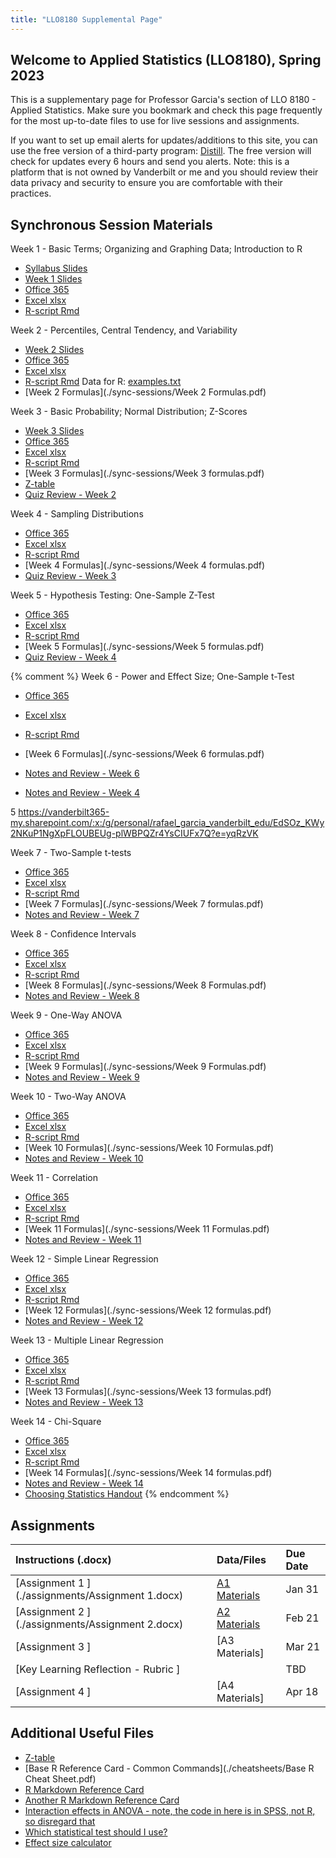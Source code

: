 ```yaml
---
title: "LLO8180 Supplemental Page"
---
```


## Welcome to Applied Statistics (LLO8180), Spring 2023

This is a supplementary page for Professor Garcia's section of LLO 8180 - Applied Statistics. Make sure you bookmark and check this page frequently for the most up-to-date files to use for live sessions and assignments. 

If you want to set up email alerts for updates/additions to this site, you can use the free version of a third-party program: [Distill](https://distill.io/). The free version will check for updates every 6 hours and send you alerts. Note: this is a platform that is not owned by Vanderbilt or me and you should review their data privacy and security to ensure you are comfortable with their practices.

## Synchronous Session Materials

Week 1 - Basic Terms; Organizing and Graphing Data; Introduction to R
 * [Syllabus Slides](./sync-sessions/W1SyncSpring2023.pdf)
 * [Week 1 Slides](./sync-sessions/W1SyncSpring2023_2.pdf)
 * [Office 365](https://vanderbilt365-my.sharepoint.com/:x:/g/personal/rafael_garcia_vanderbilt_edu/ER-jfMhQSQtAmk22Bph7BUcB8rLmYSk7onnszLFwC1YCJQ)
 * [Excel xlsx](./sync-sessions/Week1Excel.xlsx)
 * [R-script Rmd](./sync-sessions/Week1R.Rmd)

Week 2 - Percentiles, Central Tendency, and Variability
 * [Week 2 Slides](./sync-sessions/supplemental/W2.pdf)
 * [Office 365](https://vanderbilt365-my.sharepoint.com/:x:/g/personal/rafael_garcia_vanderbilt_edu/EZf1herkwJlOte2L7N0KtHkBHux0M86DGcqzZP54KliHdQ?e=YirL6e)
 * [Excel xlsx](./sync-sessions/Week2Excel.xlsx)
 * [R-script Rmd](./sync-sessions/Week2R.Rmd) Data for R: [examples.txt](./sync-sessions/examples.txt)
 * [Week 2 Formulas](./sync-sessions/Week 2 Formulas.pdf)

Week 3 - Basic Probability; Normal Distribution; Z-Scores
 * [Week 3 Slides](./sync-sessions/supplemental/W3.pdf)
 * [Office 365](https://vanderbilt365-my.sharepoint.com/:x:/g/personal/rafael_garcia_vanderbilt_edu/EbKjZK0bYM5PvLIQY9MHYOQBniRFTCnvjZugidPejrpRyw?e=Ul4FOF)
 * [Excel xlsx](./sync-sessions/Week3Excel.xlsx)
 * [R-script Rmd](./sync-sessions/Week3R.Rmd)
 * [Week 3 Formulas](./sync-sessions/Week 3 formulas.pdf)
 * [Z-table](./sync-sessions/z-table.pdf)
 * [Quiz Review - Week 2](https://vanderbilt365-my.sharepoint.com/:x:/g/personal/rafael_garcia_vanderbilt_edu/EW3RldtpTIJPtBbSQz3wS3oB96oTb1GrlZrdaMKFXhdcOw?e=jgEAzQ)
 
 Week 4 - Sampling Distributions
 * [Office 365](https://vanderbilt365-my.sharepoint.com/:x:/g/personal/rafael_garcia_vanderbilt_edu/EXRT18xQ4e9Bv1JffcRsKewByN27hmwGQg2Sv-8WKN9odA?e=djYrGW)
 * [Excel xlsx](./sync-sessions/Week4Excel.xlsx)
 * [R-script Rmd](./sync-sessions/Week4R.Rmd)
 * [Week 4 Formulas](./sync-sessions/Week 4 formulas.pdf)
 * [Quiz Review - Week 3](https://vanderbilt365-my.sharepoint.com/:x:/g/personal/rafael_garcia_vanderbilt_edu/EVZkaTFZjNJMtaFTFr0Jnx8Bj6VT6A1Owl569R1BSqLeFg?e=YrmTdT)
	
Week 5 - Hypothesis Testing: One-Sample Z-Test
 * [Office 365](https://vanderbilt365-my.sharepoint.com/:x:/g/personal/rafael_garcia_vanderbilt_edu/Ee-f4cWJNw1Bk6WNbyrYqG4Blyjo-xjTVFyMUIq8jVhsMw?e=OfBfZg)
 * [Excel xlsx](./sync-sessions/Week5Excel.xlsx)
 * [R-script Rmd](./sync-sessions/Week5R.xlsx)
 * [Week 5 Formulas](./sync-sessions/Week 5 formulas.pdf)
 * [Quiz Review - Week 4]()
	
{% comment %}
Week 6 - Power and Effect Size; One-Sample t-Test
 * [Office 365](https://vanderbilt365-my.sharepoint.com/:x:/g/personal/rafael_garcia_vanderbilt_edu/EQ8cKcLkuN1GvcjNRBA9tNMBq5VKPW_xVcjXYNJ5_qpOaA?e=1fPanA)
 * [Excel xlsx](./sync-sessions/Week6Excel.xlsx)
 * [R-script Rmd](./sync-sessions/Week6R.Rmd)
 * [Week 6 Formulas](./sync-sessions/Week 6 formulas.pdf)
 * [Notes and Review - Week 6](https://vanderbilt365-my.sharepoint.com/:x:/g/personal/rafael_garcia_vanderbilt_edu/ERO9Z3ITge1Hs-SAmQ_NxmUBGghhHTsBO1gzHFwACXaV2Q?e=TH7N1u)
 
 
 * [Notes and Review - Week 4](https://vanderbilt365-my.sharepoint.com/:x:/g/personal/rafael_garcia_vanderbilt_edu/Eet1_4jTQ7FDt-tVPc99K9UBY7lTvxn40vT0fxvjab4DxA?e=xYJhNW)
 
 5
 https://vanderbilt365-my.sharepoint.com/:x:/g/personal/rafael_garcia_vanderbilt_edu/EdSOz_KWy2NKuP1NgXpFLOUBEUg-plWBPQZr4YsCIUFx7Q?e=yqRzVK
	
Week 7 - Two-Sample t-tests
 * [Office 365](https://vanderbilt365-my.sharepoint.com/:x:/g/personal/rafael_garcia_vanderbilt_edu/EeKhK-WKR65Ik1i0cTrfbY8BgGx1WAU6_jvK6PNr6aHQuw?e=FdYQ7a)
 * [Excel xlsx](./sync-sessions/Week7Excel.xlsx)
 * [R-script Rmd](./sync-sessions/Week7R.Rmd)
 * [Week 7 Formulas](./sync-sessions/Week 7 formulas.pdf)
 * [Notes and Review - Week 7](https://vanderbilt365-my.sharepoint.com/:x:/g/personal/rafael_garcia_vanderbilt_edu/EfxLuzviQcpKhJnQrOCWoiIBObIMJZBqmoyltSoHmhKQJQ?e=IVlz9O)
	
Week 8 - Confidence Intervals
 * [Office 365](https://vanderbilt365-my.sharepoint.com/:x:/g/personal/rafael_garcia_vanderbilt_edu/EdxMeIK9HrpJsab-QZ6GqN0B6rMjwOoYCXlwTx5Kwji9cA?e=bzOvyd)
 * [Excel xlsx](./sync-sessions/Week8Excel.xlsx)
 * [R-script Rmd](./sync-sessions/Week8R.Rmd)
 * [Week 8 Formulas](./sync-sessions/Week 8 Formulas.pdf)
 * [Notes and Review - Week 8](https://vanderbilt365-my.sharepoint.com/:x:/g/personal/rafael_garcia_vanderbilt_edu/ER-s6uPflcpGl1NOR9CHor0BQkoqNM7VE5W9zRoUz7BiYA?e=dvNUn9)
 	
Week 9 - One-Way ANOVA
 * [Office 365](https://vanderbilt365-my.sharepoint.com/:x:/g/personal/rafael_garcia_vanderbilt_edu/ETcEdzvR_BxJpD1Bce3iowsBiUD8iSzS6nHD7gdBI_xOAA?e=9y7Nfv)
 * [Excel xlsx](./sync-sessions/Week9Excel.xlsx)
 * [R-script Rmd](./sync-sessions/Week9R.Rmd)
 * [Week 9 Formulas](./sync-sessions/Week 9 Formulas.pdf)
 * [Notes and Review - Week 9](https://vanderbilt365-my.sharepoint.com/:x:/g/personal/rafael_garcia_vanderbilt_edu/EdE1nWimrrNKsprp-j3s6iAB4fLp__Rfm50iKyJJdTkmwA?e=zRtgb4)
	
Week 10 - Two-Way ANOVA
 * [Office 365](https://vanderbilt365-my.sharepoint.com/:x:/g/personal/rafael_garcia_vanderbilt_edu/EVdcPhebgx1Gk0iBBLaVyQ0BtyC4CiGX2gTiAlfKeJpIAA?e=BOclzd)
 * [Excel xlsx](./sync-sessions/Week10Excel.xlsx)
 * [R-script Rmd](./sync-sessions/Week10R.Rmd)
 * [Week 10 Formulas](./sync-sessions/Week 10 Formulas.pdf)
 * [Notes and Review - Week 10](https://vanderbilt365-my.sharepoint.com/:x:/g/personal/rafael_garcia_vanderbilt_edu/EU0hrEwaBdNNgYfOmBmZuooBONY6GIjXL1kuxD1xWPiHfA?e=5sWJMJ)
	
Week 11 - Correlation
 * [Office 365](https://vanderbilt365-my.sharepoint.com/:x:/g/personal/rafael_garcia_vanderbilt_edu/EfvA2AuQoXpLgkFrIuzfbssBT05Rp3g-g1aRtGKcRysSkg?e=2lxIiP)
 * [Excel xlsx](./sync-sessions/Week11Excel.xlsx)
 * [R-script Rmd](./sync-sessions/Week11R.Rmd)
 * [Week 11 Formulas](./sync-sessions/Week 11 Formulas.pdf)
 * [Notes and Review - Week 11]()
	
Week 12 - Simple Linear Regression
 * [Office 365](https://vanderbilt365-my.sharepoint.com/:x:/g/personal/rafael_garcia_vanderbilt_edu/EX1MxgAxjLBMv1qrD1HMwuoBwY-wTC0Y34TJjs83K2ch2w?e=uYZ6ls)
 * [Excel xlsx](./sync-sessions/Week12Excel.xlsx)
 * [R-script Rmd](./sync-sessions/Week12R.Rmd)
 * [Week 12 Formulas](./sync-sessions/Week 12 formulas.pdf)
 * [Notes and Review - Week 12](https://vanderbilt365-my.sharepoint.com/:x:/g/personal/rafael_garcia_vanderbilt_edu/EZuWti86Wm1Jjyv2EloWfgYBfkHe9AU3YuveYQuxLx_B3g?e=KBsPxK)
	
Week 13 - Multiple Linear Regression
 * [Office 365](https://vanderbilt365-my.sharepoint.com/:x:/g/personal/rafael_garcia_vanderbilt_edu/EWkVoWmbPwNPvfGe1zFYRasB0PMtFyojZe6IGA9pmQqwlQ?e=giLpf0)
 * [Excel xlsx](./sync-sessions/Week13Excel.xlsx)
 * [R-script Rmd](./sync-sessions/Week13R.Rmd)
 * [Week 13 Formulas](./sync-sessions/Week 13 formulas.pdf)
 * [Notes and Review - Week 13](https://vanderbilt365-my.sharepoint.com/:x:/g/personal/rafael_garcia_vanderbilt_edu/EfGZ6aqhIgVLsXmsYBLgg4ABP-7C1JDRCImVRK5JVi1BcQ?e=b4gAeq)
	
Week 14 - Chi-Square
 * [Office 365](https://vanderbilt365-my.sharepoint.com/:x:/g/personal/rafael_garcia_vanderbilt_edu/ETP9mz2XhIVPqasaxlXKM2YB0Mf8pGw_bKGEO9cp9rKujw?e=Ib7JVN)
 * [Excel xlsx](./sync-sessions/Week14Excel.xlsx)
 * [R-script Rmd](./sync-sessions/Week14R.Rmd)
 * [Week 14 Formulas](./sync-sessions/Week 14 formulas.pdf)
 * [Notes and Review - Week 14]()
 * [Choosing Statistics Handout](./sync-sessions/ChoosingStatisticsHandout.docx) 
{% endcomment %}

	
## Assignments

| **Instructions (.docx)** | **Data/Files** | **Due Date**|
|:---|:---|:---|
|[Assignment 1 ](./assignments/Assignment 1.docx) | [A1 Materials](./assignments/A1-materials.zip) | Jan 31 |
|[Assignment 2 ](./assignments/Assignment 2.docx) | [A2 Materials](./assignments/weight.xlsx) | Feb 21 |
|[Assignment 3 ] <!---	(./assignments/Assignment 3.docx)  --->| [A3 Materials] <!---	(./assignments/A3Files.zip)   --->| Mar 21 |
|[Key Learning Reflection - Rubric ] <!---	(./assignments/Key Learning Reflection Rubric.docx)  --->| [](./)  | TBD |
|[Assignment 4 ] <!---	(./assignments/Assignment 4.docx) ---> | [A4 Materials] <!---	(./assignments/assignment4data.xlsx)  ---> | Apr 18 |


## Additional Useful Files
* [Z-table](./sync-sessions/z-table.pdf)
* [Base R Reference Card - Common Commands](./cheatsheets/Base R Cheat Sheet.pdf)
* [R Markdown Reference Card](./cheatsheets/rmarkdown-reference.pdf)
* [Another R Markdown Reference Card](./cheatsheets/rmarkdown-cheatsheet.pdf)
* [Interaction effects in ANOVA - note, the code in here is in SPSS, not R, so disregard that](https://pages.uoregon.edu/stevensj/interaction.pdf)
* [Which statistical test should I use?](https://help.xlstat.com/s/article/which-statistical-test-should-you-use?language=en_US)
* [Effect size calculator](http://www.psychometrica.de/effect_size.html)
